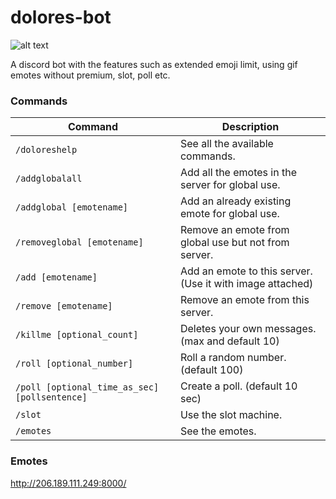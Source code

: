 # dolores-bot
![alt text](./readme.gif)

A discord bot with the features such as extended emoji limit, using gif emotes without premium, slot, poll etc.

### Commands

| Command | Description |
| --- | --- |
|`/doloreshelp`|    See all the available commands.|
|`/addglobalall`|    Add all the emotes in the server for global use.|
|`/addglobal [emotename]`|    Add an already existing emote for global use.|
|`/removeglobal [emotename]`|     Remove an emote from global use but not from server.|
|`/add [emotename]`|     Add an emote to this server. (Use it with image attached)|
|`/remove [emotename]`|     Remove an emote from this server.|
|`/killme [optional_count]`|     Deletes your own messages. (max and default 10)|
|`/roll [optional_number]`|    Roll a random number. (default 100)|
|`/poll [optional_time_as_sec] [pollsentence]`|    Create a poll. (default 10 sec)|
|`/slot`|       Use the slot machine.|
|`/emotes`|    See the emotes.|
  
    
### Emotes  
http://206.189.111.249:8000/
